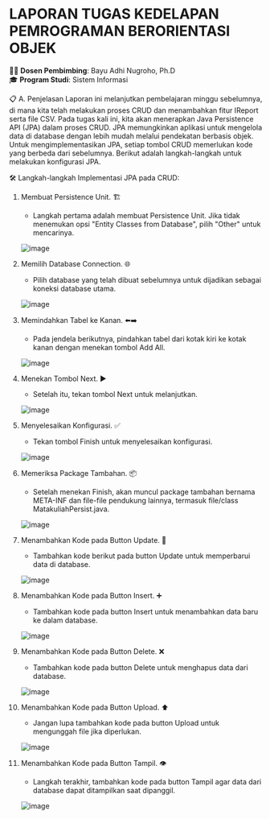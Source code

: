# LAPORAN TUGAS KEDELAPAN PEMROGRAMAN BERORIENTASI OBJEK

👨‍🏫 **Dosen Pembimbing**: Bayu Adhi Nugroho, Ph.D  
🎓 **Program Studi**: Sistem Informasi

📋 A. Penjelasan
Laporan ini melanjutkan pembelajaran minggu sebelumnya, di mana kita telah melakukan proses CRUD dan menambahkan fitur IReport serta file CSV. Pada tugas kali ini, kita akan menerapkan Java Persistence API (JPA) dalam proses CRUD. JPA memungkinkan aplikasi untuk mengelola data di database dengan lebih mudah melalui pendekatan berbasis objek. Untuk mengimplementasikan JPA, setiap tombol CRUD memerlukan kode yang berbeda dari sebelumnya. Berikut adalah langkah-langkah untuk melakukan konfigurasi JPA.

🛠️ Langkah-langkah Implementasi JPA pada CRUD:

1. Membuat Persistence Unit. 🏗️
     - Langkah pertama adalah membuat Persistence Unit. Jika tidak menemukan opsi "Entity Classes from Database", pilih "Other" untuk mencarinya.

   ![image](https://github.com/user-attachments/assets/40ab55c8-59e2-4656-84c5-66547df807e1)

2. Memilih Database Connection. 🌐
     - Pilih database yang telah dibuat sebelumnya untuk dijadikan sebagai koneksi database utama.

   ![image](https://github.com/user-attachments/assets/f7a6d688-c95a-4044-93b9-37d2aaea901c)

3. Memindahkan Tabel ke Kanan. ⬅️➡️
     - Pada jendela berikutnya, pindahkan tabel dari kotak kiri ke kotak kanan dengan menekan tombol Add All.

   ![image](https://github.com/user-attachments/assets/1e3d9997-b4bf-40dd-84d7-7b3549a44523)

4. Menekan Tombol Next. ▶️
     - Setelah itu, tekan tombol Next untuk melanjutkan.

   ![image](https://github.com/user-attachments/assets/730c5e8b-08cd-489a-a73d-bc7b2da73c06)

5. Menyelesaikan Konfigurasi. ✅
     - Tekan tombol Finish untuk menyelesaikan konfigurasi.

   ![image](https://github.com/user-attachments/assets/756e6767-5f68-4121-a399-affec78e4824)

6. Memeriksa Package Tambahan. 📦
     - Setelah menekan Finish, akan muncul package tambahan bernama META-INF dan file-file pendukung lainnya, termasuk file/class MatakuliahPersist.java.

   ![image](https://github.com/user-attachments/assets/d673da6c-ffce-4f0a-aa20-6a1a18651fdd)

7. Menambahkan Kode pada Button Update. 🔄
     - Tambahkan kode berikut pada button Update untuk memperbarui data di database.

   ![image](https://github.com/user-attachments/assets/fef3c227-cbef-4214-bc45-11e35fba3b84)

8. Menambahkan Kode pada Button Insert. ➕
     - Tambahkan kode pada button Insert untuk menambahkan data baru ke dalam database.

   ![image](https://github.com/user-attachments/assets/e6693cb2-9cce-459a-84a5-0beff29c6d5d)

9. Menambahkan Kode pada Button Delete. ❌
     - Tambahkan kode pada button Delete untuk menghapus data dari database.

   ![image](https://github.com/user-attachments/assets/e89f0bf7-6517-44dc-8e55-3f5cc644b654)

10. Menambahkan Kode pada Button Upload. ⬆️
     - Jangan lupa tambahkan kode pada button Upload untuk mengunggah file jika diperlukan.

    ![image](https://github.com/user-attachments/assets/aed5ef88-3988-4af5-8088-8f4fe42207ad)

11. Menambahkan Kode pada Button Tampil. 👁️
     - Langkah terakhir, tambahkan kode pada button Tampil agar data dari database dapat ditampilkan saat dipanggil.

    ![image](https://github.com/user-attachments/assets/465fc5b2-28e6-4f3a-9745-c4163b217006)

